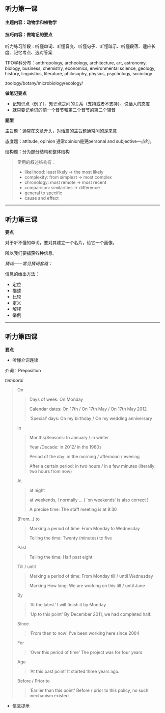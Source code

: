 ## 听力第一课

#### 主题内容：动物学和植物学

#### 技巧内容：做笔记的要点 

听力练习阶段：听懂单词、听懂音变、听懂句子、听懂暗示、听懂段落、适应长度、记忆考点、选对答案

TPO学科分布：anthropology, archeology, architecture, art, astronomy, biology, business, chemistry, economics, environmental science, geology, history, linguistics, literature, philosophy, physics, psychology, sociology

zoology/botany/microbiology/ecology/

**做笔记要点**

- 记知识点（例子）、知识点之间的关系（支持或者不支持）、说话人的态度
- 就只要记单词的前一个音节和第二个音节的第二个辅音

**题型**

主旨题：通常在文章开头，对话篇的主旨题通常问的是来意

态度题：attitude, opinion 通常opinion是更personal and subjective一点的。

结构题：分为部分结构和整体结构

> 常用的叙述结构有：
>
> - likelihood: least likely -> the most likely
> - complexity: from simplest -> most complex
> - chronology: most remote -> most recent
> - comparison: similarities -> difference
> - general to specific
> - cause and effect

---

## 听力第三课

**要点**

对于听不懂的单词，要对其建立一个名片，给它一个画像。

所以我们要捕获各种信息。

*猜词——常见猜词套路：*

信息的给出方法：

- 定位
- 描述
- 比较
- 定义
- 解释
- 举例

---

## 听力第四课

**要点**

- 听懂介词连读

介词：Preposition

*temporal*

> On
>
> > Days of week:	On Monday
> >
> > Calendar dates:		On 17th / On 17th May / On 17th May 2012
> >
> > 'Special' days:	On my birthday / On my wedding anniversary
>
> In
>
> > Months/Seasons:		In January / in winter
> >
> > Year /Decade: 	In 2012/ in the 1980s
> >
> > Period of the day: 	in the morning / afternoon / evening
> >
> > After a certain period: 	in two hours / in a few minutes	(literally: two hours from now)
>
> At
>
> > at night
> >
> > at weekends, I normally  ...  	( 'on weekends' is also correct )
> >
> > A precise time:   The staff meeting is at 9:30
>
> (From...)  to
>
> > Marking a period of time: 		From Monday to Wednesday
> >
> > Telling the time: 		Twenty (minutes) to five
>
> Past
>
> > Telling the time: 		Half past eight
>
> Till / until
>
> > Marking a period of time:		From Monday till / until Wednesday
> >
> > Marking How long: 	We are working on this till / until June
>
> By
>
> > 'At the latest' 	I will finish it by Monday
> >
> > 'Up to this point' 		By December 2011, we had completed half.
>
> Since
>
> > 'From then to now' 	I've been working here since 2004
>
> For
>
> > 'Over this period of time' 		 The project was for four years
>
> Ago
>
> > 'At this past point'	It started three years ago.
>
> Before / Prior to 
>
> > 'Earlier than this point' 	Before / prior to this policy, no such mechanism existed 

- 信息提示









